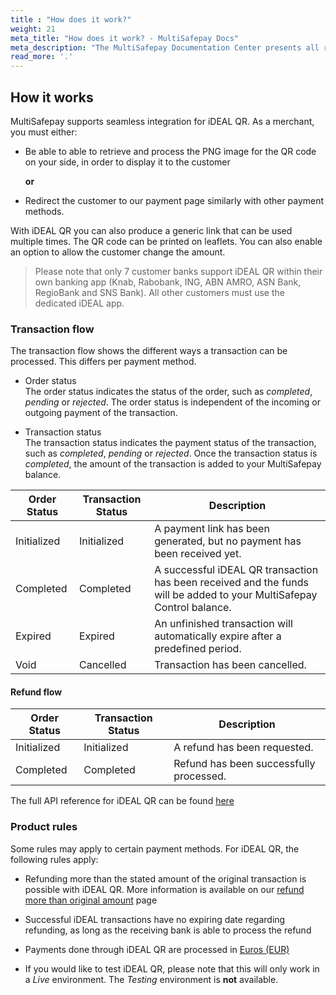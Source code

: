 ```yaml
---
title : "How does it work?"
weight: 21
meta_title: "How does it work? - MultiSafepay Docs"
meta_description: "The MultiSafepay Documentation Center presents all relevant information about our Plugins and API. You can also find support pages for payment methods, tools and general questions as well as the contact details of our Support and Integration Teams."
read_more: '.'
---
```

## How it works
MultiSafepay supports seamless integration for iDEAL QR. As a merchant, you must either:

* Be able to able to retrieve and process the PNG image for the QR code on your side, in order to display it to the customer

    **or**

* Redirect the customer to our payment page similarly with other payment methods.

With iDEAL QR you can also produce a generic link that can be used multiple times. The QR code can be printed on leaflets. You can also enable an option to allow the customer change the amount.

> Please note that only 7 customer banks support iDEAL QR within their own banking app (Knab, Rabobank, ING, ABN AMRO, ASN Bank, RegioBank and SNS Bank). All other customers must use the dedicated iDEAL app.

### Transaction flow
The transaction flow shows the different ways a transaction can be processed. This differs per payment method.

* Order status      
The order status indicates the status of the order, such as _completed_, _pending_ or _rejected_. The order status is independent of the incoming or outgoing payment of the transaction.

* Transaction status       
The transaction status indicates the payment status of the transaction, such as _completed_, _pending_ or _rejected_. Once the transaction status is _completed_, the amount of the transaction is added to your MultiSafepay balance.


| Order Status                      | Transaction Status      | Description |
|--------------------------------|-----------|-----------------------------------------------------------------------------------------|
| Initialized | Initialized | A payment link has been generated, but no payment has been received yet.  | 
| Completed   | Completed   | A successful iDEAL QR transaction has been received and the funds will be added to your MultiSafepay Control balance.   | 
| Expired     | Expired     | An unfinished transaction will automatically expire after a predefined period.  | 
| Void        | Cancelled    | Transaction has been cancelled.   | 


#### Refund flow 

| Order Status                      | Transaction Status      | Description |
|--------------------------------|-----------|-----------------------------------------------------------------------------------------|
| Initialized    | Initialized | A refund has been requested. | 
| Completed      | Completed   | Refund has been successfully processed.  | 

The full API reference for iDEAL QR can be found [here](/api/#ideal-qr)

### Product rules
Some rules may apply to certain payment methods. For iDEAL QR, the following rules apply:

* Refunding more than the stated amount of the original transaction is possible with iDEAL QR. More information is available on our [refund more than original amount](/faq/finance/refund-more-than-original-amount) page

* Successful iDEAL transactions have no expiring date regarding refunding, as long as the receiving bank is able to process the refund

* Payments done through iDEAL QR are processed in [Euros (EUR)](/faq/general/which-currencies-are-supported-by-multisafepay)

* If you would like to test iDEAL QR, please note that this will only work in a _Live_ environment. The _Testing_ environment is __not__ available.